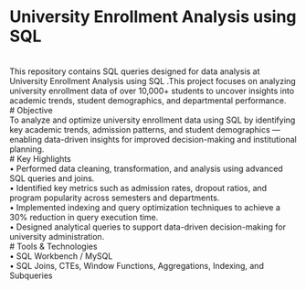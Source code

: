 # University Enrollment Analysis using SQL
<br>
This repository contains SQL queries designed for data analysis at University Enrollment Analysis using SQL .This project focuses on analyzing university enrollment data of over 10,000+ students to uncover insights into academic trends, student demographics, and departmental performance.
<br>
# Objective
<br>
To analyze and optimize university enrollment data using SQL by identifying key academic trends, admission patterns, and student demographics — enabling data-driven insights for improved decision-making and institutional planning.
<br>
# Key Highlights
<br>
•	Performed data cleaning, transformation, and analysis using advanced SQL queries and joins.
<br>
•	Identified key metrics such as admission rates, dropout ratios, and program popularity across semesters and departments.
<br>
•	Implemented indexing and query optimization techniques to achieve a 30% reduction in query execution time.
<br>
•	Designed analytical queries to support data-driven decision-making for university administration.
<br>
# Tools & Technologies
<br>
•	SQL Workbench / MySQL
<br>
•	SQL Joins, CTEs, Window Functions, Aggregations, Indexing, and Subqueries

